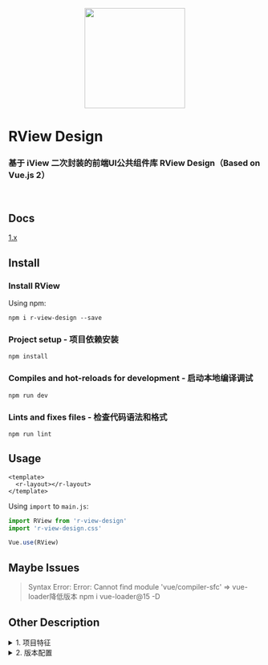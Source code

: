 <p align="center">
    <a href="javascript:">
        <img width="200" src="https://s2.loli.net/2023/09/16/sAx3BrtYGp7X1cQ.png">
    </a>
</p>

[//]: # (<p align="center">)

[//]: # (  <a href="https://www.npmjs.com/package/r-view-design">)

[//]: # (		<svg xmlns="http://www.w3.org/2000/svg" xmlns:xlink="http://www.w3.org/1999/xlink" width="94" height="20" role="img" aria-label="npm: v2.15.14"><title>npm: v2.15.14</title><linearGradient id="s" x2="0" y2="100%"><stop offset="0" stop-color="#bbb" stop-opacity=".1"/><stop offset="1" stop-opacity=".1"/></linearGradient><clipPath id="r"><rect width="94" height="20" rx="3" fill="#fff"/></clipPath><g clip-path="url&#40;#r&#41;"><rect width="35" height="20" fill="#555"/><rect x="35" width="59" height="20" fill="#007ec6"/><rect width="94" height="20" fill="url&#40;#s&#41;"/></g><g fill="#fff" text-anchor="middle" font-family="Verdana,Geneva,DejaVu Sans,sans-serif" text-rendering="geometricPrecision" font-size="110"><text aria-hidden="true" x="185" y="150" fill="#010101" fill-opacity=".3" transform="scale&#40;.1&#41;" textLength="250">npm</text><text x="185" y="140" transform="scale&#40;.1&#41;" fill="#fff" textLength="250">npm</text><text x="635" y="140" transform="scale&#40;.1&#41;" fill="#fff" textLength="490">v1.0.6</text></g></svg>)

[//]: # (  </a>)

[//]: # (</p>)

<h1>
RView Design
    <h3>基于 iView 二次封装的前端UI公共组件库 RView Design（Based on Vue.js 2）</h3>
</h1>
<br>

## Docs

[1.x](http://81.69.247.224:8081/)

## Install

### Install RView

Using npm:

```
npm i r-view-design --save
```

### Project setup - 项目依赖安装

```
npm install
```

### Compiles and hot-reloads for development - 启动本地编译调试

```
npm run dev
```

### Lints and fixes files - 检查代码语法和格式

```
npm run lint
```

## Usage

```
<template>
  <r-layout></r-layout>
</template>
```

Using `import` to `main.js`:

```js
import RView from 'r-view-design'
import 'r-view-design.css'

Vue.use(RView)
```

## Maybe Issues

> Syntax Error: Error: Cannot find module 'vue/compiler-sfc' => vue-loader降低版本 npm i vue-loader@15 -D

## Other Description

<details>
<summary>1. 项目特征</summary>

##### `Project features`:

- Babel
- Router (use history mode)
- CSS Pre-processors [Sass/SCSS (with node-sass)]
- Linter / Formatter [ESLint + Prettier] (lint on save)
- In dedicated config files

</details>

<details>
<summary>2. 版本配置</summary>

##### `Version configuration`:

```
npm -v [8.1.0]
node -v [v16.13.0] (npm: 8.1.0 node-sass: 6.0.1 sass-loader: 10.2.0)
vue -V [@vue/cli 4.5.15]
```

- `vue: ^2.6.11`
- `vue-router: ^3.2.0`
- `axios: ^0.24.0`
- `view-design: ^4.7.0-beta.11`
- `element-ui: ^2.15.6`
- `node-sass: ^6.0.1`
- `sass-loader: ^10.2.0`
- `eslint: ^6.7.2`
- `prettier: ^2.2.1`

| NodeJS  | Supported node-sass version | Node Module |
|---------|-----------------------------|-------------|
| Node 16 | 6.0+                        | 93          |
| Node 14 | 4.14+                       | 83          |

</details>
